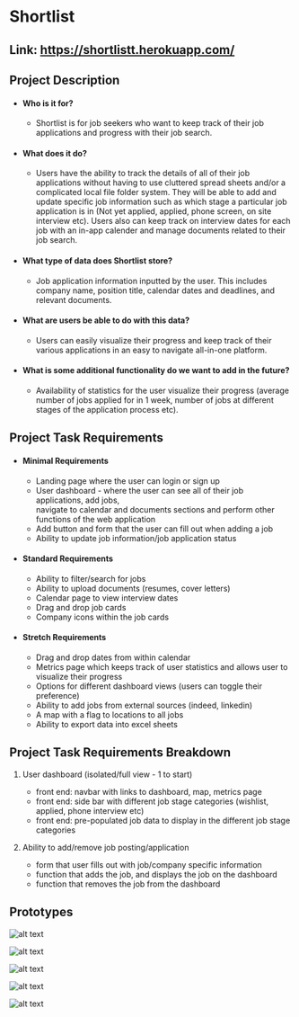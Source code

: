 
# Shortlist
## Link: https://shortlistt.herokuapp.com/

## Project Description
- #### Who is it for?
  - Shortlist is for job seekers who want to keep track of their job applications and progress with their job search.

- #### What does it do? 
  - Users have the ability to track the details of all of their job applications without having to use cluttered spread sheets and/or a complicated local file folder system. They will be able to add and update specific job information such as which stage a particular job application is in (Not yet applied, applied, phone screen, on site interview etc). Users also can keep track on interview dates for each job with an in-app calender and manage documents related to their job search.
 
- #### What type of data does Shortlist store?
  - Job application information inputted by the user. This includes company name, position title, calendar dates and deadlines, and relevant documents.
  
- #### What are users be able to do with this data?
  - Users can easily visualize their progress and keep track of their various applications in an easy to navigate all-in-one platform.
  
- #### What is some additional functionality do we want to add in the future?
  - Availability of statistics for the user visualize their progress (average number of jobs applied for in 1 week, number of jobs at different stages of the application process etc).  

## Project Task Requirements

- #### Minimal Requirements
  - Landing page where the user can login or sign up 
  - User dashboard - where the user can see all of their job applications, add jobs,  
    navigate to calendar and documents sections and perform other functions of the web application
  - Add button and form that the user can fill out when adding a job 
  - Ability to update job information/job application status 

- #### Standard Requirements
  - Ability to filter/search for jobs 
  - Ability to upload documents (resumes, cover letters)
  - Calendar page to view interview dates
  - Drag and drop job cards
  - Company icons within the job cards

- #### Stretch Requirements
  - Drag and drop dates from within calendar
  - Metrics page which keeps track of user statistics and allows user to visualize their progress 
  - Options for different dashboard views (users can toggle their preference)
  - Ability to add jobs from external sources (indeed, linkedin)
  - A map with a flag to locations to all jobs
  - Ability to export data into excel sheets

## Project Task Requirements Breakdown
  1. User dashboard (isolated/full view - 1 to start)
     - front end: navbar with links to dashboard, map, metrics page
     - front end: side bar with different job stage categories (wishlist, applied, phone interview etc)
     - front end: pre-populated job data to display in the different job stage categories

  2. Ability to add/remove job posting/application
     - form that user fills out with job/company specific information
     - function that adds the job, and displays the job on the dashboard
     - function that removes the job from the dashboard

## Prototypes
![alt text](https://i.imgur.com/J2WnEWM.png)

![alt text](https://i.imgur.com/cvA6Abf.jpg)

![alt text](https://i.imgur.com/jLEXgBX.jpg)

![alt text](https://i.imgur.com/q1xonIe.png)

![alt text](https://i.imgur.com/fLEvzev.jpg)

  

